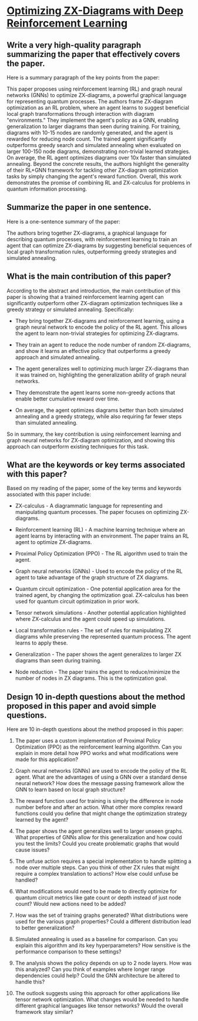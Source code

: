 # [Optimizing ZX-Diagrams with Deep Reinforcement Learning](https://arxiv.org/abs/2311.18588)

## Write a very high-quality paragraph summarizing the paper that effectively covers the paper.

 Here is a summary paragraph of the key points from the paper:

This paper proposes using reinforcement learning (RL) and graph neural networks (GNNs) to optimize ZX-diagrams, a powerful graphical language for representing quantum processes. The authors frame ZX-diagram optimization as an RL problem, where an agent learns to suggest beneficial local graph transformations through interaction with diagram "environments." They implement the agent's policy as a GNN, enabling generalization to larger diagrams than seen during training. For training, diagrams with 10-15 nodes are randomly generated, and the agent is rewarded for reducing node count. The trained agent significantly outperforms greedy search and simulated annealing when evaluated on larger 100-150 node diagrams, demonstrating non-trivial learned strategies. On average, the RL agent optimizes diagrams over 10x faster than simulated annealing. Beyond the concrete results, the authors highlight the generality of their RL+GNN framework for tackling other ZX-diagram optimization tasks by simply changing the agent's reward function. Overall, this work demonstrates the promise of combining RL and ZX-calculus for problems in quantum information processing.


## Summarize the paper in one sentence.

 Here is a one-sentence summary of the paper:

The authors bring together ZX-diagrams, a graphical language for describing quantum processes, with reinforcement learning to train an agent that can optimize ZX-diagrams by suggesting beneficial sequences of local graph transformation rules, outperforming greedy strategies and simulated annealing.


## What is the main contribution of this paper?

 According to the abstract and introduction, the main contribution of this paper is showing that a trained reinforcement learning agent can significantly outperform other ZX-diagram optimization techniques like a greedy strategy or simulated annealing. Specifically:

- They bring together ZX-diagrams and reinforcement learning, using a graph neural network to encode the policy of the RL agent. This allows the agent to learn non-trivial strategies for optimizing ZX-diagrams.

- They train an agent to reduce the node number of random ZX-diagrams, and show it learns an effective policy that outperforms a greedy approach and simulated annealing.

- The agent generalizes well to optimizing much larger ZX-diagrams than it was trained on, highlighting the generalization ability of graph neural networks. 

- They demonstrate the agent learns some non-greedy actions that enable better cumulative reward over time.

- On average, the agent optimizes diagrams better than both simulated annealing and a greedy strategy, while also requiring far fewer steps than simulated annealing.

So in summary, the key contribution is using reinforcement learning and graph neural networks for ZX-diagram optimization, and showing this approach can outperform existing techniques for this task.


## What are the keywords or key terms associated with this paper?

 Based on my reading of the paper, some of the key terms and keywords associated with this paper include:

- ZX-calculus - A diagrammatic language for representing and manipulating quantum processes. The paper focuses on optimizing ZX-diagrams. 

- Reinforcement learning (RL) - A machine learning technique where an agent learns by interacting with an environment. The paper trains an RL agent to optimize ZX-diagrams.

- Proximal Policy Optimization (PPO) - The RL algorithm used to train the agent.

- Graph neural networks (GNNs) - Used to encode the policy of the RL agent to take advantage of the graph structure of ZX diagrams. 

- Quantum circuit optimization - One potential application area for the trained agent, by changing the optimization goal. ZX-calculus has been used for quantum circuit optimization in prior work.

- Tensor network simulations - Another potential application highlighted where ZX-calculus and the agent could speed up simulations.

- Local transformation rules - The set of rules for manipulating ZX diagrams while preserving the represented quantum process. The agent learns to apply these.

- Generalization - The paper shows the agent generalizes to larger ZX diagrams than seen during training.

- Node reduction - The paper trains the agent to reduce/minimize the number of nodes in ZX diagrams. This is the optimization goal.


## Design 10 in-depth questions about the method proposed in this paper and avoid simple questions.

 Here are 10 in-depth questions about the method proposed in this paper:

1. The paper uses a custom implementation of Proximal Policy Optimization (PPO) as the reinforcement learning algorithm. Can you explain in more detail how PPO works and what modifications were made for this application? 

2. Graph neural networks (GNNs) are used to encode the policy of the RL agent. What are the advantages of using a GNN over a standard dense neural network? How does the message passing framework allow the GNN to learn based on local graph structure?

3. The reward function used for training is simply the difference in node number before and after an action. What other more complex reward functions could you define that might change the optimization strategy learned by the agent?

4. The paper shows the agent generalizes well to larger unseen graphs. What properties of GNNs allow for this generalization and how could you test the limits? Could you create problematic graphs that would cause issues?

5. The unfuse action requires a special implementation to handle splitting a node over multiple steps. Can you think of other ZX rules that might require a complex translation to actions? How else could unfuse be handled?

6. What modifications would need to be made to directly optimize for quantum circuit metrics like gate count or depth instead of just node count? Would new actions need to be added?

7. How was the set of training graphs generated? What distributions were used for the various graph properties? Could a different distribution lead to better generalization?  

8. Simulated annealing is used as a baseline for comparison. Can you explain this algorithm and its key hyperparameters? How sensitive is the performance comparison to these settings?

9. The analysis shows the policy depends on up to 2 node layers. How was this analyzed? Can you think of examples where longer range dependencies could help? Could the GNN architecture be altered to handle this?

10. The outlook suggests using this approach for other applications like tensor network optimization. What changes would be needed to handle different graphical languages like tensor networks? Would the overall framework stay similar?
